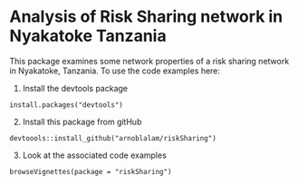 Analysis of Risk Sharing network in Nyakatoke Tanzania
======================================================

This package examines some network properties of a risk sharing network
in Nyakatoke, Tanzania.  To use the code examples here:

1. Install the devtools package

```{r}
install.packages("devtools")
```

2. Install this package from gitHub

```{r}
devtoools::install_github("arnoblalam/riskSharing")
```

3.  Look at the associated code examples

```{r}
browseVignettes(package = "riskSharing")
```
